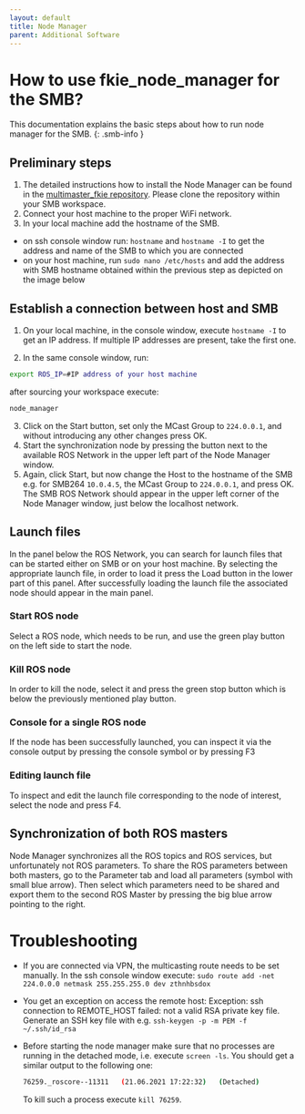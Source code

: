 ```yaml
---
layout: default
title: Node Manager
parent: Additional Software
---
```


# How to use fkie_node_manager for the SMB?
This documentation explains the basic steps about how to run node manager for the SMB.
{: .smb-info }

## Preliminary steps
1. The detailed instructions how to install the Node Manager can be found in the [multimaster_fkie repository](https://github.com/ETHZ-RobotX/multimaster_fkie). Please clone the repository within your SMB workspace.
2. Connect your host machine to the proper WiFi network.
3. In your local machine add the hostname of the SMB.
  - on ssh console window run: `hostname` and `hostname -I` to get the address and name of the SMB to which you are connected
  - on your host machine, run `sudo nano /etc/hosts` and add the address with SMB hostname obtained within the previous step as depicted on the image below

## Establish a connection between host and SMB
1. On your local machine, in the console window, execute `hostname -I` to get an IP address. If multiple IP addresses are present, take the first one.

2. In the same console window, run:
```bash
export ROS_IP=#IP address of your host machine
```
after sourcing your workspace execute:
```bash
node_manager
```
3. Click on the Start button, set only the MCast Group to `224.0.0.1`, and without introducing any other changes press OK.
4. Start the synchronization node by pressing the button next to the available ROS Network in the upper left part of the Node Manager window.
5. Again, click Start, but now change the Host to the hostname of the SMB e.g. for SMB264 `10.0.4.5`, the MCast Group to `224.0.0.1`, and press OK. The SMB ROS Network should appear in the upper left corner of the Node Manager window, just below the localhost network.

## Launch files
In the panel below the ROS Network, you can search for launch files that can be started either on SMB or on your host machine. By selecting the appropriate launch file, in order to load it press the Load button in the lower part of this panel. After successfully loading the launch file the associated node should appear in the main panel.

### Start ROS node
Select a ROS node, which needs to be run, and use the green play button on the left side to start the node.

### Kill ROS node
In order to kill the node, select it and press the green stop button which is below the previously mentioned play button.

### Console for a single ROS node
If the node has been successfully launched, you can inspect it via the console output by pressing the console symbol or by pressing F3

### Editing launch file
To inspect and edit the launch file corresponding to the node of interest, select the node and press F4.

## Synchronization of both ROS masters
Node Manager synchronizes all the ROS topics and ROS services, but unfortunately not ROS parameters. To share the ROS parameters between both masters, go to the Parameter tab and load all parameters (symbol with small blue arrow). Then select which parameters need to be shared and export them to the second ROS Master by pressing the big blue arrow pointing to the right.

# Troubleshooting
  - If you are connected via VPN, the multicasting route needs to  be set manually. In the ssh console window execute:
    `sudo route add -net 224.0.0.0 netmask 255.255.255.0 dev zthnhbsdox`
  - You get an exception on access the remote host: Exception: ssh connection to REMOTE_HOST failed: not a valid RSA private key file. Generate an SSH key file with e.g. `ssh-keygen -p -m PEM -f ~/.ssh/id_rsa`
  - Before starting the node manager make sure that no processes are running in the detached mode, i.e. execute `screen -ls`. You should get a similar output to the following one:
    ```bash
    76259._roscore--11311	(21.06.2021 17:22:32)	(Detached)
    ```

    To kill such a process execute `kill 76259`.
